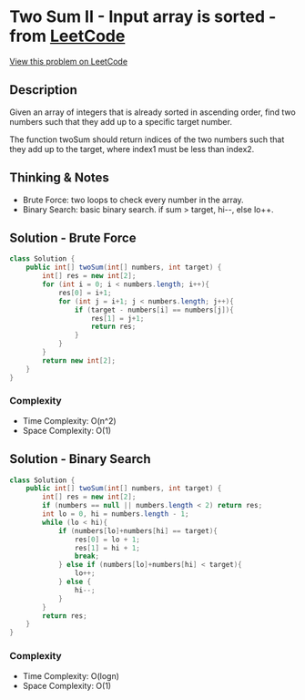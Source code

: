 # Two Sum II - Input array is sorted - from [LeetCode](https://leetcode.com)
[View this problem on LeetCode](https://leetcode.com/problems/two-sum-ii-input-array-is-sorted/)

## Description

Given an array of integers that is already sorted in ascending order, find two numbers such that they add up to a specific target number.

The function twoSum should return indices of the two numbers such that they add up to the target, where index1 must be less than index2.

## Thinking & Notes
* Brute Force: two loops to check every number in the array. 
* Binary Search: basic binary search. if sum > target, hi--, else lo++.
## Solution - Brute Force
```java
class Solution {
    public int[] twoSum(int[] numbers, int target) {
        int[] res = new int[2];
        for (int i = 0; i < numbers.length; i++){
            res[0] = i+1;
            for (int j = i+1; j < numbers.length; j++){
                if (target - numbers[i] == numbers[j]){
                    res[1] = j+1;
                    return res;
                }
            }
        }
        return new int[2];
    }
}
```
### Complexity
* Time Complexity: O(n^2)
* Space Complexity: O(1)

## Solution - Binary Search
```java
class Solution {
    public int[] twoSum(int[] numbers, int target) {
        int[] res = new int[2];
        if (numbers == null || numbers.length < 2) return res;
        int lo = 0, hi = numbers.length - 1;
        while (lo < hi){
            if (numbers[lo]+numbers[hi] == target){
                res[0] = lo + 1;
                res[1] = hi + 1;
                break;
            } else if (numbers[lo]+numbers[hi] < target){
                lo++;
            } else {
                hi--;
            }
        }
        return res;
    }
}
```
### Complexity
* Time Complexity: O(logn)
* Space Complexity: O(1)
